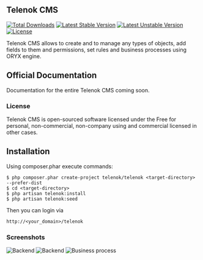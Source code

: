 ## Telenok CMS

[![Total Downloads](https://poser.pugx.org/telenok/telenok/downloads.svg)](https://packagist.org/packages/telenok/telenok)
[![Latest Stable Version](https://poser.pugx.org/telenok/telenok/v/stable.svg)](https://packagist.org/packages/telenok/telenok)
[![Latest Unstable Version](https://poser.pugx.org/telenok/telenok/v/unstable.svg)](https://packagist.org/packages/telenok/telenok)
[![License](https://poser.pugx.org/telenok/telenok/license.svg)](https://packagist.org/packages/telenok/telenok)

Telenok CMS allows to create and to manage any types of objects, add fields to them and permissions, set rules and business processes using ORYX engine.

## Official Documentation

Documentation for the entire Telenok CMS coming soon.

### License

Telenok CMS is open-sourced software licensed under the Free for personal, non-commercial, non-company using and commercial licensed in other cases. 

## Installation

Using composer.phar execute commands:

    $ php composer.phar create-project telenok/telenok <target-directory> --prefer-dist
    $ cd <target-directory>
    $ php artisan telenok:install
    $ php artisan telenok:seed

Then you can login via 
```txt
http://<your_domain>/telenok
```

### Screenshots

![Backend](http://s016.radikal.ru/i337/1501/44/4924b62cc9be.gif)
![Backend](http://s017.radikal.ru/i403/1501/69/55f0c39ab954.gif)
![Business process](http://s017.radikal.ru/i422/1501/28/4cd702bec794.gif)
